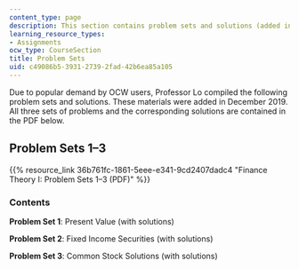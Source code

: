 ```yaml
---
content_type: page
description: This section contains problem sets and solutions (added in December 2019).
learning_resource_types:
- Assignments
ocw_type: CourseSection
title: Problem Sets
uid: c49086b5-3931-2739-2fad-42b6ea85a105
---
```


Due to popular demand by OCW users, Professor Lo compiled the following problem sets and solutions. These materials were added in December 2019. All three sets of problems and the corresponding solutions are contained in the PDF below.

Problem Sets 1–3
----------------

{{% resource_link 36b761fc-1861-5eee-e341-9cd2407dadc4 "Finance Theory I: Problem Sets 1–3 (PDF)" %}}

### Contents

**Problem Set 1**: Present Value (with solutions)

**Problem Set 2**: Fixed Income Securities (with solutions)

**Problem Set 3**: Common Stock Solutions (with solutions)